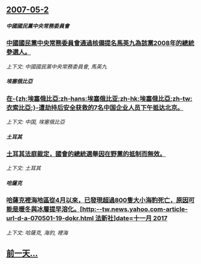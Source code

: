## [2007-05-2](/news/2007/05/2/index.md)

##### 中國國民黨中央常務委員會
### [中國國民黨中央常務委員會通過核備提名馬英九為該黨2008年的總統參選人。](/news/2007/05/2/中國國民黨中央常務委員會通過核備提名馬英九為該黨2008年的總統參選人.md)
_上下文: 中國國民黨中央常務委員會, 馬英九_

##### 埃塞俄比亞
### [在-{zh:埃塞俄比亞;zh-hans:埃塞俄比亚;zh-hk:埃塞俄比亞;zh-tw:衣索比亞;}-遭劫持后安全获救的7名中国企业人员下午抵达北京。](/news/2007/05/2/在-zh-埃塞俄比亞-zh-hans-埃塞俄比亚-zh-hk-埃塞俄比亞-zh-tw-衣索比亞-遭劫持后安全获救的.md)
_上下文: 中国, 埃塞俄比亞_

##### 土耳其
### [土耳其法庭裁定，國會的總統選舉因在野黨的抵制而無效。](/news/2007/05/2/土耳其法庭裁定-國會的總統選舉因在野黨的抵制而無效.md)
_上下文: 土耳其_

##### 哈薩克
### [哈薩克裡海地區從4月以來，已發現超過800隻大小海豹死亡，原因可能是暖冬與冰層提早溶化。[http:--tw.news.yahoo.com-article-url-d-a-070501-19-dokr.html 法新社]date=十一月 2017 ](/news/2007/05/2/哈薩克裡海地區從4月以來-已發現超過800隻大小海豹死亡-原因可能是暖冬與冰層提早溶化-http-twnews.md)
_上下文: 哈薩克, 海豹, 裡海_

## [前一天...](/news/2007/05/1/index.md)

